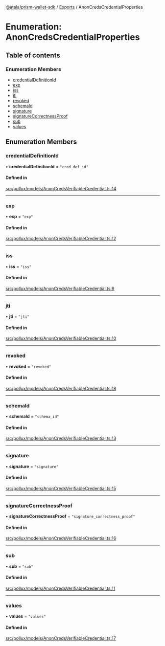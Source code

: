 [@atala/prism-wallet-sdk](../README.md) / [Exports](../modules.md) / AnonCredsCredentialProperties

# Enumeration: AnonCredsCredentialProperties

## Table of contents

### Enumeration Members

- [credentialDefinitionId](AnonCredsCredentialProperties.md#credentialdefinitionid)
- [exp](AnonCredsCredentialProperties.md#exp)
- [iss](AnonCredsCredentialProperties.md#iss)
- [jti](AnonCredsCredentialProperties.md#jti)
- [revoked](AnonCredsCredentialProperties.md#revoked)
- [schemaId](AnonCredsCredentialProperties.md#schemaid)
- [signature](AnonCredsCredentialProperties.md#signature)
- [signatureCorrectnessProof](AnonCredsCredentialProperties.md#signaturecorrectnessproof)
- [sub](AnonCredsCredentialProperties.md#sub)
- [values](AnonCredsCredentialProperties.md#values)

## Enumeration Members

### credentialDefinitionId

• **credentialDefinitionId** = ``"cred_def_id"``

#### Defined in

[src/pollux/models/AnonCredsVerifiableCredential.ts:14](https://github.com/hyperledger/identus-edge-agent-sdk-ts/blob/c632f0efed4b3d905476bd3d4312ebd50a8d0a12/src/pollux/models/AnonCredsVerifiableCredential.ts#L14)

___

### exp

• **exp** = ``"exp"``

#### Defined in

[src/pollux/models/AnonCredsVerifiableCredential.ts:12](https://github.com/hyperledger/identus-edge-agent-sdk-ts/blob/c632f0efed4b3d905476bd3d4312ebd50a8d0a12/src/pollux/models/AnonCredsVerifiableCredential.ts#L12)

___

### iss

• **iss** = ``"iss"``

#### Defined in

[src/pollux/models/AnonCredsVerifiableCredential.ts:9](https://github.com/hyperledger/identus-edge-agent-sdk-ts/blob/c632f0efed4b3d905476bd3d4312ebd50a8d0a12/src/pollux/models/AnonCredsVerifiableCredential.ts#L9)

___

### jti

• **jti** = ``"jti"``

#### Defined in

[src/pollux/models/AnonCredsVerifiableCredential.ts:10](https://github.com/hyperledger/identus-edge-agent-sdk-ts/blob/c632f0efed4b3d905476bd3d4312ebd50a8d0a12/src/pollux/models/AnonCredsVerifiableCredential.ts#L10)

___

### revoked

• **revoked** = ``"revoked"``

#### Defined in

[src/pollux/models/AnonCredsVerifiableCredential.ts:18](https://github.com/hyperledger/identus-edge-agent-sdk-ts/blob/c632f0efed4b3d905476bd3d4312ebd50a8d0a12/src/pollux/models/AnonCredsVerifiableCredential.ts#L18)

___

### schemaId

• **schemaId** = ``"schema_id"``

#### Defined in

[src/pollux/models/AnonCredsVerifiableCredential.ts:13](https://github.com/hyperledger/identus-edge-agent-sdk-ts/blob/c632f0efed4b3d905476bd3d4312ebd50a8d0a12/src/pollux/models/AnonCredsVerifiableCredential.ts#L13)

___

### signature

• **signature** = ``"signature"``

#### Defined in

[src/pollux/models/AnonCredsVerifiableCredential.ts:15](https://github.com/hyperledger/identus-edge-agent-sdk-ts/blob/c632f0efed4b3d905476bd3d4312ebd50a8d0a12/src/pollux/models/AnonCredsVerifiableCredential.ts#L15)

___

### signatureCorrectnessProof

• **signatureCorrectnessProof** = ``"signature_correctness_proof"``

#### Defined in

[src/pollux/models/AnonCredsVerifiableCredential.ts:16](https://github.com/hyperledger/identus-edge-agent-sdk-ts/blob/c632f0efed4b3d905476bd3d4312ebd50a8d0a12/src/pollux/models/AnonCredsVerifiableCredential.ts#L16)

___

### sub

• **sub** = ``"sub"``

#### Defined in

[src/pollux/models/AnonCredsVerifiableCredential.ts:11](https://github.com/hyperledger/identus-edge-agent-sdk-ts/blob/c632f0efed4b3d905476bd3d4312ebd50a8d0a12/src/pollux/models/AnonCredsVerifiableCredential.ts#L11)

___

### values

• **values** = ``"values"``

#### Defined in

[src/pollux/models/AnonCredsVerifiableCredential.ts:17](https://github.com/hyperledger/identus-edge-agent-sdk-ts/blob/c632f0efed4b3d905476bd3d4312ebd50a8d0a12/src/pollux/models/AnonCredsVerifiableCredential.ts#L17)
